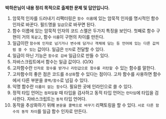 **박하은님이 내용 정리 목적으로 출제한 문제 및 답안입니다.**

1. 암묵적 인자를 드러내기 리팩터링은 `함수 이름`에 있는 암묵적 인자를 명시적인 함수 인자로 바꾼다. 필드명을 `일급`으로 바꾸면 된다.
2. 함수 이름에 있는 암묵적 인자의 코드 스멜은 두가지 특징을 보인다. 첫째로 함수 구현이 거의 `똑같고`, 함수 `이름`이 구현의 차이를 만든다.
3. 일급이란 `함수에 인자로 넘기거나 변수에 담거나 객체에 담는 등 언어에 있는 다른 값처럼 쓸 수 있는` 값이다. 일급은 `인자`로 전달할 수 있다.
4. 일급이 아닌 기능은 `함수로 감싸` 일급으로 만들 수 있다.
5. 자바스크립트에서 함수는 일급 값이다. (O/X) 
6. 고차함수란 `인자로 함수를 받거나 리턴값으로 함수를 리턴할 `수 있는 함수를 말한다.
7. 고차함수의 좋은 점은 코드를 `추상화`할 수 있다는 점이다. 고차 함수를 사용하면 함수에서 다른 부분을 `콜백/함수`로 넘길 수 있다.
8. 익명 함수란 `이름이 없는 함수`다. 필요한 곳에 인라인으로 쓸 수 있다.
9. 정적 타입 언어는 `컴파일할` 때 타입을 검사하고 동적 타입 언어는 `런타임`에 타입을 검사한다. 자바스크립트는 `동적` 타입 언어다.
10. 동작을 추상화하기 위해 `본문을 콜백으로 바꾸기` 리팩토링을 할 수 있다. `서로 다른 함수의 동작 차이`를 일급 함수 인자로 만든다.
